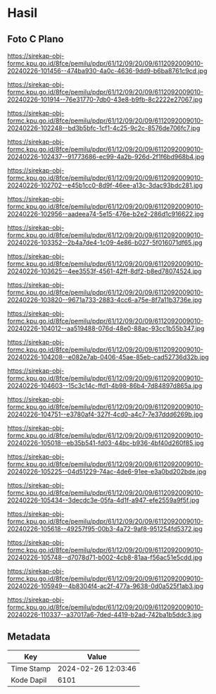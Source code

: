 # Hasil

## Foto C Plano

https://sirekap-obj-formc.kpu.go.id/8fce/pemilu/pdpr/61/12/09/20/09/6112092009010-20240226-101456--474ba930-4a0c-4636-9dd9-b6ba8761c9cd.jpg

https://sirekap-obj-formc.kpu.go.id/8fce/pemilu/pdpr/61/12/09/20/09/6112092009010-20240226-101914--76e31770-7db0-43e8-b9fb-8c2222e27067.jpg

https://sirekap-obj-formc.kpu.go.id/8fce/pemilu/pdpr/61/12/09/20/09/6112092009010-20240226-102248--bd3b5bfc-1cf1-4c25-9c2c-8576de706fc7.jpg

https://sirekap-obj-formc.kpu.go.id/8fce/pemilu/pdpr/61/12/09/20/09/6112092009010-20240226-102437--91773686-ec99-4a2b-926d-2f1f6bd968b4.jpg

https://sirekap-obj-formc.kpu.go.id/8fce/pemilu/pdpr/61/12/09/20/09/6112092009010-20240226-102702--e45b1cc0-8d9f-46ee-a13c-3dac93bdc281.jpg

https://sirekap-obj-formc.kpu.go.id/8fce/pemilu/pdpr/61/12/09/20/09/6112092009010-20240226-102956--aadeea74-5e15-476e-b2e2-286d1c916622.jpg

https://sirekap-obj-formc.kpu.go.id/8fce/pemilu/pdpr/61/12/09/20/09/6112092009010-20240226-103352--2b4a7de4-1c09-4e86-b027-5f016071df65.jpg

https://sirekap-obj-formc.kpu.go.id/8fce/pemilu/pdpr/61/12/09/20/09/6112092009010-20240226-103625--4ee3553f-4561-42ff-8df2-b8ed78074524.jpg

https://sirekap-obj-formc.kpu.go.id/8fce/pemilu/pdpr/61/12/09/20/09/6112092009010-20240226-103820--9671a733-2883-4cc6-a75e-8f7a11b3736e.jpg

https://sirekap-obj-formc.kpu.go.id/8fce/pemilu/pdpr/61/12/09/20/09/6112092009010-20240226-104012--aa519488-076d-48e0-88ac-93cc1b55b347.jpg

https://sirekap-obj-formc.kpu.go.id/8fce/pemilu/pdpr/61/12/09/20/09/6112092009010-20240226-104208--e082e7ab-0406-45ae-85eb-cad52736d32b.jpg

https://sirekap-obj-formc.kpu.go.id/8fce/pemilu/pdpr/61/12/09/20/09/6112092009010-20240226-104603--15c3c14c-ffd1-4b98-86b4-7d84897d865a.jpg

https://sirekap-obj-formc.kpu.go.id/8fce/pemilu/pdpr/61/12/09/20/09/6112092009010-20240226-104751--e3780af4-327f-4cd0-a4c7-7e37ddd6269b.jpg

https://sirekap-obj-formc.kpu.go.id/8fce/pemilu/pdpr/61/12/09/20/09/6112092009010-20240226-105018--eb35b541-fd03-44bc-b936-4bf40d260f85.jpg

https://sirekap-obj-formc.kpu.go.id/8fce/pemilu/pdpr/61/12/09/20/09/6112092009010-20240226-105225--04d51229-74ac-4de6-91ee-e3a0bd202bde.jpg

https://sirekap-obj-formc.kpu.go.id/8fce/pemilu/pdpr/61/12/09/20/09/6112092009010-20240226-105434--3decdc3e-05fa-4d1f-a947-efe2559a9f5f.jpg

https://sirekap-obj-formc.kpu.go.id/8fce/pemilu/pdpr/61/12/09/20/09/6112092009010-20240226-105618--49257f95-00b3-4a72-9af8-951254fd5372.jpg

https://sirekap-obj-formc.kpu.go.id/8fce/pemilu/pdpr/61/12/09/20/09/6112092009010-20240226-105748--d7078d71-b002-4cb8-81aa-f56ac51e5cdd.jpg

https://sirekap-obj-formc.kpu.go.id/8fce/pemilu/pdpr/61/12/09/20/09/6112092009010-20240226-105949--4b8304f4-ac2f-477a-9638-0d0a525f1ab3.jpg

https://sirekap-obj-formc.kpu.go.id/8fce/pemilu/pdpr/61/12/09/20/09/6112092009010-20240226-110337--a37017a6-7ded-4419-b2ad-742ba1b5ddc3.jpg


## Metadata

| Key        | Value               |
| ---------- | ------------------- |
| Time Stamp | 2024-02-26 12:03:46 |
| Kode Dapil | 6101                |



